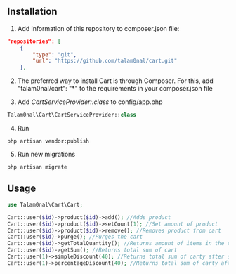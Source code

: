Installation
-------
1. Add information of this repository to composer.json file:
```json
"repositories": [
    {
        "type": "git",
        "url": "https://github.com/talam0nal/cart.git"
    },
```

2. The preferred way to install Cart is through Composer. For this, add "talam0nal/cart": "*" to the requirements in your composer.json file


3. Add *CartServiceProvider::class* to config/app.php 
```php
Talam0nal\Cart\CartServiceProvider::class
```

4. Run 
```shell
php artisan vendor:publish
```

5. Run new migrations
```shell
php artisan migrate
```

Usage
-------

```php
use Talam0nal\Cart\Cart;

Cart::user($id)->product($id)->add(); //Adds product
Cart::user($id)->product($id)->setCount(1); //Set amount of product
Cart::user($id)->product($id)->remove(); //Removes product from cart
Cart::user($id)->purge(); //Purges the cart
Cart::user($id)->getTotalQuantity(); //Returns amount of items in the cart
Cart::user($id)->getSum(); //Returns total sum of cart
Cart::user(1)->simpleDiscount(40); //Returns total sum of carty after simple discount
Cart::user(1)->percentageDiscount(40); //Returns total sum of carty after percentage discount
```
